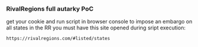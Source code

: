 ### RivalRegions full autarky PoC

get your cookie and run script in browser console to impose an embargo on all states in the RR
you must have this site opened during sript execution:
```
https://rivalregions.com/#listed/states
```
